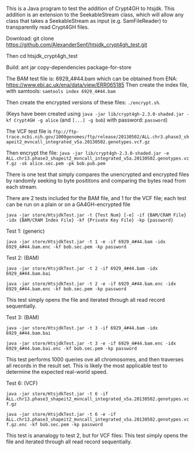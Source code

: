 This is a Java program to test the addition of Crypt4GH to htsjdk. This addition is an extension to the SeekableStream class, which will allow any class that takes a SeekableStream as input (e.g. SamFileReader) to transparently read Crypt4GH files.

Download: git clone https://github.com/AlexanderSenf/htsjdk_crypt4gh_test.git

Then cd htsjdk_crypt4gh_test

Build: ant jar copy-dependencies package-for-store

The BAM test file is: 6929_4#44.bam which can be obtained from ENA: https://www.ebi.ac.uk/ena/data/view/ERR065185
Then create the index file, with samtools: `samtools index 6929_4#44.bam`

Then create the encrypted versions of these files: `./encrypt.sh`.

(Keys have been created using `java -jar lib/crypt4gh-2.3.0-shaded.jar -kf Crypt4GH -g alice` (and `[...] -g bob`) with password: `password`)

The VCF test file is `ftp://ftp-trace.ncbi.nih.gov/1000genomes/ftp/release/20130502/ALL.chr3.phase3_shapeit2_mvncall_integrated_v5a.20130502.genotypes.vcf.gz`

Then encrypt the file: `java -jar lib/crypt4gh-2.3.0-shaded.jar -e ALL.chr13.phase3_shapeit2_mvncall_integrated_v5a.20130502.genotypes.vcf.gz -sk alice.sec.pem -pk bob.pub.pem`

There is one test that simply compares the unencrypted and encrypted files by randomly seeking to byte posititons and comparing the bytes read from each stream.

There are 2 tests included for the BAM file, and 1 for the VCF file; each test can be run on a plain or on a GA4GH-encrypted file

`java -jar store/HtsjdkTest.jar -t {Test Num} [-e] -if {BAM/CRAM File} -idx {BAM/CRAM Index File} -kf {Private Key File} -kp {password}`

Test 1: (generic)

`java -jar store/HtsjdkTest.jar -t 1 -e -if 6929_4#44.bam -idx 6929_4#44.bam.enc -kf bob.sec.pem -kp password`

Test 2: (BAM)

`java -jar store/HtsjdkTest.jar -t 2 -if 6929_4#44.bam -idx 6929_4#44.bam.bai`

`java -jar store/HtsjdkTest.jar -t 2 -e -if 6929_4#44.bam.enc -idx 6929_4#44.bam.enc -kf bob.sec.pem -kp password`

This test simply opens the file and iterated through all read record sequentially.

Test 3: (BAM)

`java -jar store/HtsjdkTest.jar -t 3 -if 6929_4#44.bam -idx 6929_4#44.bam.bai`

`java -jar store/HtsjdkTest.jar -t 3 -e -if 6929_4#44.bam.enc -idx 6929_4#44.bam.bai.enc -kf bob.sec.pem -kp password`

This test performs 1000 queries ove all chromosomes, and then traverses all records in the result set. This is likely the most applicable test to determine the expected real-world speed.

Test 6: (VCF)

`java -jar store/HtsjdkTest.jar -t 6 -if ALL.chr13.phase3_shapeit2_mvncall_integrated_v5a.20130502.genotypes.vcf.gz`

`java -jar store/HtsjdkTest.jar -t 6 -e -if ALL.chr13.phase3_shapeit2_mvncall_integrated_v5a.20130502.genotypes.vcf.gz.enc -kf bob.sec.pem -kp password`

This test is ananalogy to test 2, but for VCF files: This test simply opens the file and iterated through all read record sequentially.
